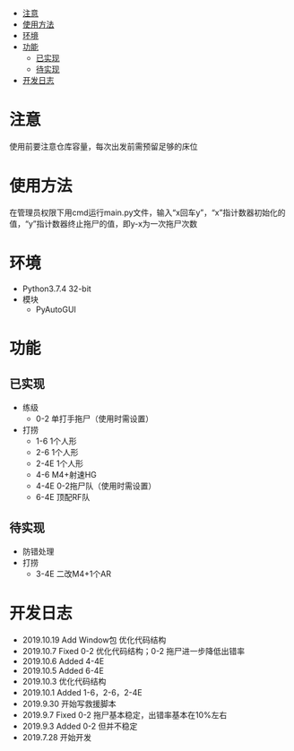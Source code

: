 - [注意](#%e6%b3%a8%e6%84%8f)
- [使用方法](#%e4%bd%bf%e7%94%a8%e6%96%b9%e6%b3%95)
- [环境](#%e7%8e%af%e5%a2%83)
- [功能](#%e5%8a%9f%e8%83%bd)
  - [已实现](#%e5%b7%b2%e5%ae%9e%e7%8e%b0)
  - [待实现](#%e5%be%85%e5%ae%9e%e7%8e%b0)
- [开发日志](#%e5%bc%80%e5%8f%91%e6%97%a5%e5%bf%97)

# 注意

使用前要注意仓库容量，每次出发前需预留足够的床位

# 使用方法

在管理员权限下用cmd运行main.py文件，输入“x回车y”，“x”指计数器初始化的值，“y”指计数器终止拖尸的值，即y-x为一次拖尸次数

# 环境

- Python3.7.4 32-bit
- 模块
  - PyAutoGUI

# 功能

## 已实现

- 练级
  - 0-2 单打手拖尸（使用时需设置）
- 打捞
  - 1-6 1个人形
  - 2-6 1个人形
  - 2-4E 1个人形
  - 4-6 M4+射速HG
  - 4-4E 0-2拖尸队（使用时需设置）
  - 6-4E 顶配RF队

## 待实现

- 防错处理
- 打捞
  - 3-4E 二改M4+1个AR

# 开发日志

- 2019.10.19 Add Window包 优化代码结构
- 2019.10.7 Fixed 0-2 优化代码结构；0-2 拖尸进一步降低出错率
- 2019.10.6 Added 4-4E
- 2019.10.5 Added 6-4E
- 2019.10.3 优化代码结构
- 2019.10.1 Added 1-6，2-6，2-4E
- 2019.9.30 开始写救援脚本
- 2019.9.7  Fixed 0-2 拖尸基本稳定，出错率基本在10%左右
- 2019.9.3  Added 0-2 但并不稳定
- 2019.7.28 开始开发
